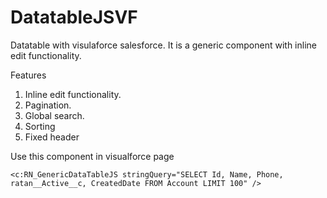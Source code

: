# DatatableJSVF
Datatable with visulaforce salesforce. It is a generic component with inline edit functionality. 

Features
1. Inline edit functionality.
2. Pagination.
3. Global search.
4. Sorting
5. Fixed header


Use this component in visualforce page 
```
<c:RN_GenericDataTableJS stringQuery="SELECT Id, Name, Phone, ratan__Active__c, CreatedDate FROM Account LIMIT 100" />
```

